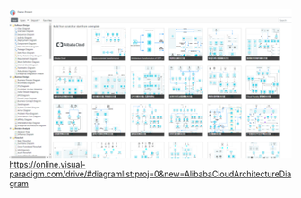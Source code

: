 


![](./resources/20190819113406.png)
https://online.visual-paradigm.com/drive/#diagramlist:proj=0&new=AlibabaCloudArchitectureDiagram